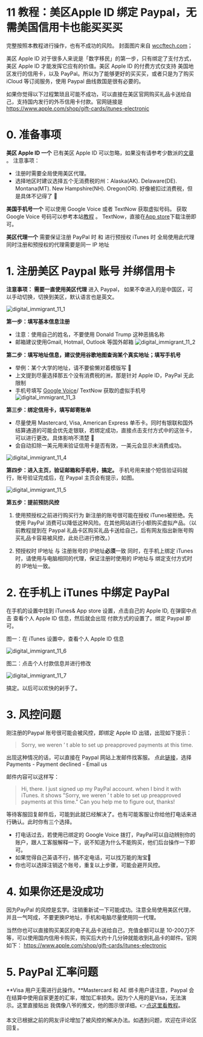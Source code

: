 # 11 教程：美区Apple ID 绑定 Paypal，无需美国信用卡也能买买买

完整按照本教程进行操作，也有不成功的风险。
封面图片来自  [wccftech.com](https://wccftech.com/apple-adds-paypal-as-a-payment-option-in-app-store-itunes-apple-music/)；

<!-- more -->

美区 Apple ID 对于很多人来说是「数字移民」的第一步，只有绑定了支付方式，美区 Apple ID 才能发挥它应有的价值。美区 Apple ID 的付费方式仅支持 美国地区发行的信用卡，以及 PayPal。所以为了能够更好的买买买，或者只是为了购买 iCloud 等订阅服务，使用 Paypal 曲线救国是很有必要的。

如果你觉得以下过程繁琐且可能不成功，可以直接在美区官网购买礼品卡送给自己，支持国内发行的外币信用卡付款。官网链接是 https://www.apple.com/shop/gift-cards/itunes-electronic

# 0. 准备事项

**美区 Apple ID 一个**
已有美区 Apple ID 可以忽略，如果没有请参考少数派的[文章](https://sspai.com/post/25837) 。
注意事项：

- 注册时需要全局使用美区代理。
- 选择地区时建议选择五个无消费税的州：Alaska(AK). Delaware(DE).
Montana(MT). New Hampshire(NH). Oregon(OR). 好像被扣过消费税，但是具体不记得了 🙈

**美国手机号一个**
可以使用 Google Voice 或者  TextNow 获取虚拟号码。
获取 Google Voice 号码可以参考本站[教程](https://digitalimmigrant.org/348) 。
TextNow，直接在[App store](https://itunes.apple.com/us/app/textnow/id314716233?mt=8)下载注册即可。

**美区代理一个**
需要保证注册 PayPal 时 和 进行预授权 iTunes 时 全局使用此代理
同时注册和预授权的代理需要是同一 IP 地址 

<!-- more -->

# 1. 注册美区 Paypal 账号 并绑信用卡

**注意事项： 需要一直使用美区代理**
进入 Paypal， 如果不幸进入的是中国区，可以手动切换，切换到美区，默认语言也是英文。

![digital\_immigrant\_11\_1](https://cdn.shuziyimin.org/blog-11-01-1564981568.jpg)



**第一步：填写基本信息注册**

- 注意：使用自己的姓名，不要使用 Donald Trump 这种恶搞名称
- 邮箱建议使用Gmail, Hotmail, Outlook 等国外邮箱
![digital\_immigrant\_11\_2](https://cdn.shuziyimin.org/blog-11-02-1564981571.jpg)




**第二步：填写地址信息，建议使用谷歌地图查询某个真实地址；填写手机号**

- 举例：某个大学的地址，请不要偷懒对着模版写 🙈
- 上文提到尽量选择那五个没有消费税的洲，那是针对 Apple ID，PayPal 无此限制
- 手机号填写 [Google Voice](https://digitalimmigrant.org/348)/ TextNow 获取的虚拟手机号
![digital\_immigrant\_11\_3](https://cdn.shuziyimin.org/blog-11-03-1564981572.jpg)



**第三步：绑定信用卡，填写邮寄账单**

- 尽量使用 Mastercard, Visa, American Express 单币卡。同时有银联和国外结算通道的可能会优先走银联，若绑定成功，直接点击支付方式中的这张卡，可以进行更改。具体影响不清楚 🌚
- 会自动扣除一美元用来验证信用卡是否有效，一美元会显示未消费成功。

![digital\_immigrant\_11\_4](https://cdn.shuziyimin.org/blog-11-04-1564981574.jpg)



**第四步：进入主页，验证邮箱和手机号，搞定。**
手机号用来接个短信验证码就行，账号验证完成后，在 Paypal 主页会有提示，如图。

![digital\_immigrant\_11\_5](https://cdn.shuziyimin.org/blog-11-05-1564981574.jpg)


**第五步：提前预防风控**
1. 使用预授权之前进行购买行为
新注册的账号很可能在授权 iTunes被拒绝。先使用 PayPal 消费可以降低这种风险。在其他网站进行小额购买虚拟产品。（以前教程提到在 Paypal 礼品卡区购买礼品卡送给自己，后有网友指出新账号购买礼品卡容易被风控，此处已进行修改。） 

2. 预授权时 IP地址 与 注册账号的 IP地址**必须**一致
同时，在手机上绑定 iTunes 时，请使用与电脑相同的代理，保证注册时使用的 IP地址与 绑定支付方式时的 IP地址一致。 

# 2. 在手机上 iTunes 中绑定 PayPal

在手机的设置中找到 iTunes& App store 设置，点击自己的 Apple ID, 在弹窗中点击 查看个人 Apple ID 信息，然后就会出现 付款方式的设置了。绑定 Paypal 即可。

 

图一：在 iTunes 设置中，查看个人 Apple ID 信息

![digital\_immigrant\_11\_6](https://cdn.shuziyimin.org/blog-11-06-1564981575.jpg)




图二：点击个人付款信息并进行修改


![digital\_immigrant\_11\_7](https://cdn.shuziyimin.org/blog-11-07-1564981576.jpg)


搞定。以后可以欢快的剁手了。

# 3. 风控问题

刚注册的Paypal 账号很可能会被风控，即绑定 Apple ID 出错，出现如下提示：
> Sorry, we weren ’ t able to set up preapproved payments at this time.

出现这种情况的话，可以直接在 Paypal 网站上发邮件找客服。
点此[链接](https://www.paypal.com/us/smarthelp/contact-us)，选择Payments - Payment declined - Email us

邮件内容可以这样写：
> Hi, there. I just signed up my PayPal account. when I bind it with iTunes. it shows "Sorry, we weren ’ t able to set up preapproved payments at this time." 
Can you help me to figure out, thanks!

等待客服回复邮件后，可能到此就已经解决了。也有可能客服让你给他打电话来进行确认。此时你有三个选择。

- 打电话过去，若使用已绑定的 Google Voice 拨打，PayPal可以自动辨别你的账户，跟人工客服解释一下，说不知道为什么不能购买，他们后台操作一下即可。
- 如果觉得自己英语不行，搞不定电话，可以找万能的淘宝🌚
- 你也可以选择注销这个账号，重复以上步骤，可能会避开风控。


# 4. 如果你还是没成功

因为PayPal 的风控是玄学。注销重新试一下可能成功。注意全局使用美区代理，并且一气呵成，不要更换IP地址，手机和电脑尽量使用同一代理。

当然你也可以直接购买美区的电子礼品卡送给自己，充值金额可以是 10-200刀不等，可以使用国内信用卡购买，购买后大约十几分钟就能收到礼品卡的邮件。官网如下：
https://www.apple.com/shop/gift-cards/itunes-electronic


# 5. PayPal 汇率问题

**Visa 用户无需进行此操作。**Mastercard 和 AE 绑卡用户请注意，Paypal 会在结算中使用自家更差的汇率，增加汇率损失。因为个人用的是Visa，无法演示。这里直接贴出 我偶像八爷的推文，他的图示很详细。👉[点这里看教程](https://twitter.com/waylybaye/status/957448362193666048)。

本文已根据之前的网友评论增加了被风控的解决办法。如遇到问题，欢迎在评论区回复。



